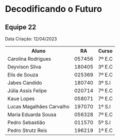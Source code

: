 # Decodificando o Futuro

## Equipe 22
<p>Data Criação: 12/04/2023</p>
<table>
  <tr>
    <th>Aluno</th>
    <th>RA</th>
    <th>Curso</th>
  </tr>
  <tr>
    <td>Carolina Rodrigues</td>
    <td>057456</td>
    <td>7º E.C</td>
  </tr>
  <tr>
    <td>Deyvison Silva</td>
    <td>180405</td>
    <td>3º E.C</td>
  </tr>
  <tr>
    <td>Elis de Souza</td>
    <td>025369</td>
    <td>7º E.C</td>
  </tr>
  <tr>
    <td>Jabes Candido</td>
    <td>180740</td>
    <td>3º S.I</td>
  </tr>
  <tr>
    <td>Júlia Assis Felipe</td>
    <td>020714</td>
    <td>7º E.C</td>
  </tr>
  <tr>
    <td>Kaue Lopes</td>
    <td>058071</td>
    <td>7º E.C</td>
  </tr>
  <tr>
    <td>Lucas Magalhães Carvalho</td>
    <td>197070</td>
    <td>1º S.I</td>
  </tr>
  <tr>
    <td>Maria Eduarda Sousa</td>
    <td>056328</td>
    <td>7º E.C</td>
  </tr>
  <tr>
    <td>Pedro Sebastião</td>
    <td>011570</td>
    <td>5º S.I</td>
  </tr>
  <tr>
    <td>Pedro Strutz Reis</td>
    <td>196219</td>
    <td>1º E.C</td>
  </tr>
</table>
